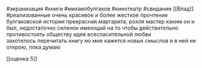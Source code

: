  #экранизация #книги #михаилбулгаков #кинотеатр #свидание [[Влад]]
#реализованные 
очень красивое и более жесткое прочтение булгаковской истории 
прекрасная маргарита, рохля мастер каким он и был, недостаточно силенок имеющий на то чтобы действительно противостоять обществу
идея всеспасительной любви  
захотелось перечитать книгу но мне кажется новых смыслов я в ней не открою, пока думаю

[[оценка 5]]